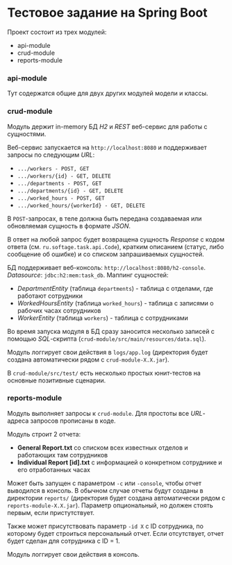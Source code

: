 ﻿# Тестовое задание на Spring Boot

Проект состоит из трех модулей:
 * api-module
 * crud-module
 * reports-module

### api-module
Тут содержатся общие для двух других модулей модели и классы.

### crud-module
Модуль держит in-memory БД _H2_ и _REST_ веб-сервис для работы с сущностями.

Веб-сервис запускается на `http://localhost:8080` и поддерживает запросы по следующим _URL_:
 * `.../workers - POST, GET`
 * `.../workers/{id} - GET, DELETE`
 * `.../departments - POST, GET`
 * `.../departments/{id} - GET, DELETE`
 * `.../worked_hours - POST, GET`
 * `.../worked_hours/{workerId} - GET, DELETE`

В `POST`-запросах, в теле должна быть передана создаваемая или обновляемая сущность в формате _JSON_.

В ответ на любой запрос будет возвращена сущность _Response_ с кодом ответа (см. `ru.softage.task.api.Code`),
кратким описанием (статус, либо сообщение об ошибке) и со списком запрашиваемых сущностей.

БД поддерживает веб-консоль: `http://localhost:8080/h2-console`. _Datasource_: `jdbc:h2:mem:task_db`. Маппинг сущностей:
 * _DepartmentEntity_ (таблица `departments`) - таблица с отделами, где работают сотрудники
 * _WorkedHoursEntity_ (таблица `worked_hours`) - таблица с записями о рабочих часах сотрудников
 * _WorkerEntity_ (таблица `workers`) - таблица с сотрудниками

Во время запуска модуля в БД сразу заносится несколько записей с помощью _SQL_-скрипта (`crud-module/src/main/resources/data.sql`).

Модуль логгирует свои действия в `logs/app.log` (директория будет создана автоматически рядом с `crud-module-X.X.jar`).

В `crud-module/src/test/` есть несколько простых юнит-тестов на основные позитивные сценарии.

### reports-module
Модуль выполняет запросы к `crud-module`. Для простоты все _URL_-адреса запросов прописаны в коде.

Модуль строит 2 отчета: 
* **General Report.txt** со списком всех известных отделов и работающих там сотрудников
* **Individual Report [id].txt** с информацией о конкретном сотруднике и его отработанных часах

Может быть запущен с параметром `-c` или `-console`, чтобы отчет выводился в консоль. 
В обычном случае отчеты будут созданы в директории `reports/` (директория будет создана автоматически 
рядом с `reports-module-X.X.jar`).
Параметр опциональный, но должен стоять первым, если пристутствует.

Также может присутствовать параметр `-id X` с ID сотрудника, по которому будет строиться персональный отчет.
Если отсутствует, отчет будет сделан для сотрудника с ID = 1.

Модуль логгирует свои действия в консоль.

